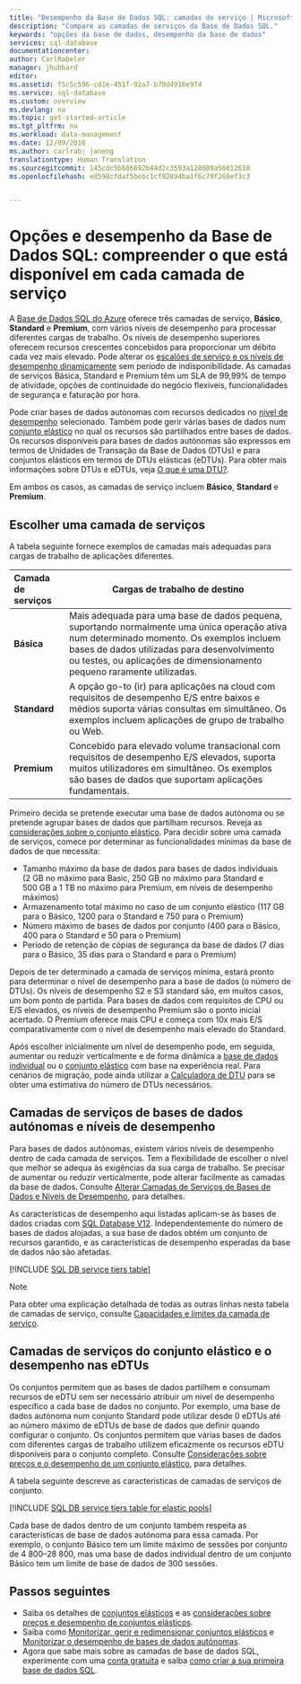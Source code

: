 ```yaml
---
title: "Desempenho da Base de Dados SQL: camadas de serviço | Microsoft Docs"
description: "Compare as camadas de serviços da Base de Dados SQL."
keywords: "opções da base de dados, desempenho da base de dados"
services: sql-database
documentationcenter: 
author: CarlRabeler
manager: jhubbard
editor: 
ms.assetid: f5c5c596-cd1e-451f-92a7-b70d4916e974
ms.service: sql-database
ms.custom: overview
ms.devlang: na
ms.topic: get-started-article
ms.tgt_pltfrm: na
ms.workload: data-management
ms.date: 12/09/2016
ms.author: carlrab; janeng
translationtype: Human Translation
ms.sourcegitcommit: 145cdc5b686692b44d2c3593a128689a56812610
ms.openlocfilehash: ed598cfdaf5bebc1cf92894ba1f6c79f268ef3c3


---
```

# <a name="sql-database-options-and-performance-understand-whats-available-in-each-service-tier"></a>Opções e desempenho da Base de Dados SQL: compreender o que está disponível em cada camada de serviço
A [Base de Dados SQL do Azure](sql-database-technical-overview.md) oferece três camadas de serviço, **Básico**, **Standard** e **Premium**, com vários níveis de desempenho para processar diferentes cargas de trabalho. Os níveis de desempenho superiores oferecem recursos crescentes concebidos para proporcionar um débito cada vez mais elevado. Pode alterar os [escalões de serviço e os níveis de desempenho dinamicamente](sql-database-scale-up.md) sem período de indisponibilidade. As camadas de serviços Básica, Standard e Premium têm um SLA de 99,99% de tempo de atividade, opções de continuidade do negócio flexíveis, funcionalidades de segurança e faturação por hora. 

Pode criar bases de dados autónomas com recursos dedicados no [nível de desempenho](sql-database-service-tiers.md#standalone-database-service-tiers-and-performance-levels) selecionado. Também pode gerir várias bases de dados num [conjunto elástico](sql-database-service-tiers.md#elastic-pool-service-tiers-and-performance-in-edtus) no qual os recursos são partilhados entre bases de dados. Os recursos disponíveis para bases de dados autónomas são expressos em termos de Unidades de Transação da Base de Dados (DTUs) e para conjuntos elásticos em termos de DTUs elásticas (eDTUs). Para obter mais informações sobre DTUs e eDTUs, veja [O que é uma DTU?](sql-database-what-is-a-dtu.md). 

Em ambos os casos, as camadas de serviço incluem **Básico**, **Standard** e **Premium**. 

## <a name="choosing-a-service-tier"></a>Escolher uma camada de serviços
A tabela seguinte fornece exemplos de camadas mais adequadas para cargas de trabalho de aplicações diferentes.

| Camada de serviços | Cargas de trabalho de destino |
| :--- | --- |
| **Básica** | Mais adequada para uma base de dados pequena, suportando normalmente uma única operação ativa num determinado momento. Os exemplos incluem bases de dados utilizadas para desenvolvimento ou testes, ou aplicações de dimensionamento pequeno raramente utilizadas. |
| **Standard** |A opção go-to (ir) para aplicações na cloud com requisitos de desempenho E/S entre baixos e médios suporta várias consultas em simultâneo. Os exemplos incluem aplicações de grupo de trabalho ou Web. |
| **Premium** | Concebido para elevado volume transacional com requisitos de desempenho E/S elevados, suporta muitos utilizadores em simultâneo. Os exemplos são bases de dados que suportam aplicações fundamentais. |

Primeiro decida se pretende executar uma base de dados autónoma ou se pretende agrupar bases de dados que partilham recursos. Reveja as [considerações sobre o conjunto elástico](sql-database-elastic-pool-guidance.md). Para decidir sobre uma camada de serviços, comece por determinar as funcionalidades mínimas da base de dados de que necessita:

* Tamanho máximo da base de dados para bases de dados individuais (2 GB no máximo para Basic, 250 GB no máximo para Standard e 500 GB a 1 TB no máximo para Premium, em níveis de desempenho máximos)
* Armazenamento total máximo no caso de um conjunto elástico (117 GB para o Básico, 1200 para o Standard e 750 para o Premium)
* Número máximo de bases de dados por conjunto (400 para o Básico, 400 para o Standard e 50 para o Premium)
* Período de retenção de cópias de segurança da base de dados (7 dias para o Básico, 35 dias para o Standard e para o Premium)

Depois de ter determinado a camada de serviços mínima, estará pronto para determinar o nível de desempenho para a base de dados (o número de DTUs). Os níveis de desempenho S2 e S3 standard são, em muitos casos, um bom ponto de partida. Para bases de dados com requisitos de CPU ou E/S elevados, os níveis de desempenho Premium são o ponto inicial acertado. O Premium oferece mais CPU e começa com 10x mais E/S comparativamente com o nível de desempenho mais elevado do Standard.

Após escolher inicialmente um nível de desempenho pode, em seguida, aumentar ou reduzir verticalmente e de forma dinâmica a [base de dados individual](sql-database-scale-up.md) ou o [conjunto elástico](sql-database-elastic-pool-manage-portal.md#change-performance-settings-of-a-pool) com base na experiência real. Para cenários de migração, pode ainda utilizar a [Calculadora de DTU](http://dtucalculator.azurewebsites.net/) para se obter uma estimativa do número de DTUs necessários. 

## <a name="standalone-database-service-tiers-and-performance-levels"></a>Camadas de serviços de bases de dados autónomas e níveis de desempenho
Para bases de dados autónomas, existem vários níveis de desempenho dentro de cada camada de serviços. Tem a flexibilidade de escolher o nível que melhor se adequa às exigências da sua carga de trabalho. Se precisar de aumentar ou reduzir verticalmente, pode alterar facilmente as camadas da base de dados. Consulte [Alterar Camadas de Serviços de Bases de Dados e Níveis de Desempenho](sql-database-scale-up.md), para detalhes.

As características de desempenho aqui listadas aplicam-se às bases de dados criadas com [SQL Database V12](sql-database-v12-whats-new.md). Independentemente do número de bases de dados alojadas, a sua base de dados obtém um conjunto de recursos garantido, e as características de desempenho esperadas da base de dados não são afetadas.

[!INCLUDE [SQL DB service tiers table](../../includes/sql-database-service-tiers-table.md)]

> [!NOTE]
> Para obter uma explicação detalhada de todas as outras linhas nesta tabela de camadas de serviço, consulte [Capacidades e limites da camada de serviço](sql-database-performance-guidance.md#service-tier-capabilities-and-limits).
> 

## <a name="elastic-pool-service-tiers-and-performance-in-edtus"></a>Camadas de serviços do conjunto elástico e o desempenho nas eDTUs

Os conjuntos permitem que as bases de dados partilhem e consumam recursos de eDTU sem ser necessário atribuir um nível de desempenho específico a cada base de dados no conjunto. Por exemplo, uma base de dados autónoma num conjunto Standard pode utilizar desde 0 eDTUs até ao número máximo de eDTUs de base de dados que definir quando configurar o conjunto. Os conjuntos permitem que várias bases de dados com diferentes cargas de trabalho utilizem eficazmente os recursos eDTU disponíveis para o conjunto completo. Consulte [Considerações sobre preços e o desempenho de um conjunto elástico](sql-database-elastic-pool-guidance.md), para detalhes.

A tabela seguinte descreve as características de camadas de serviços de conjunto.

[!INCLUDE [SQL DB service tiers table for elastic pools](../../includes/sql-database-service-tiers-table-elastic-db-pools.md)]

Cada base de dados dentro de um conjunto também respeita as características de base de dados autónoma para essa camada. Por exemplo, o conjunto Básico tem um limite máximo de sessões por conjunto de 4 800–28 800, mas uma base de dados individual dentro de um conjunto Básico tem um limite de base de dados de 300 sessões.

## <a name="next-steps"></a>Passos seguintes

* Saiba os detalhes de [conjuntos elásticos](sql-database-elastic-pool-guidance.md) e as [considerações sobre preços e desempenho de conjuntos elásticos](sql-database-elastic-pool-guidance.md).
* Saiba como [Monitorizar, gerir e redimensionar conjuntos elásticos](sql-database-elastic-pool-manage-portal.md) e [Monitorizar o desempenho de bases de dados autónomas](sql-database-single-database-monitor.md).
* Agora que sabe mais sobre as camadas de base de dados SQL, experimente com uma [conta gratuita](https://azure.microsoft.com/pricing/free-trial/) e saiba [como criar a sua primeira base de dados SQL](sql-database-get-started.md).




<!--HONumber=Dec16_HO2-->


